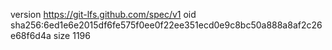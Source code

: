 version https://git-lfs.github.com/spec/v1
oid sha256:6ed1e6e2015df6fe575f0ee0f22ee351ecd0e9c8bc50a888a8af2c26e68f6d4a
size 1196
